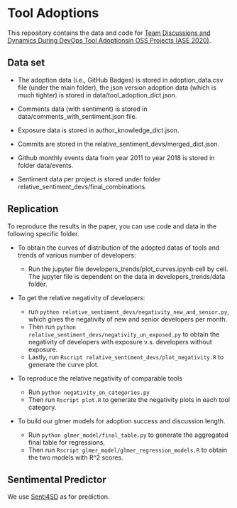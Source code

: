 # Tool Adoptions
This repository contains the data and code for [Team Discussions and Dynamics During DevOps Tool Adoptionsin OSS Projects (ASE 2020)](https://github.com/lkyin/tool_adoptions/blob/master/paper.pdf).

## Data set
- The adoption data (i.e., GitHub Badges) is stored in adoption_data.csv file (under the main folder), the json version adoption data (which is much tighter) is stored in data/tool_adoption_dict.json.

- Comments data (with sentiment) is stored in data/comments_with_sentiment.json file.

- Exposure data is stored in author_knowledge_dict.json.

- Commits are stored in the relative_sentiment_devs/merged_dict.json.

- Github monthly events data from year 2011 to year 2018 is stored in folder data/events.

- Sentiment data per project is stored under folder relative_sentiment_devs/final_combinations.

## Replication
To reproduce the results in the paper, you can use code and data in the following specific folder.

- To obtain the curves of distribution of the adopted datas of tools and trends of various number of developers:
  - Run the jupyter file developers_trends/plot_curves.ipynb cell by cell. The jupyter file is dependent on the data in developers_trends/data folder.

- To get the relative negativity of developers: 
  - run `python relative_sentiment_devs/negativity_new_and_senior.py`, which gives the negativity of new and senior developers per month. 
  - Then run `python relative_sentiment_devs/negativity_un_exposed.py` to obtain the negativity of developers with exposure v.s. developers without exposure. 
  - Lastly, run `Rscript relative_sentiment_devs/plot_negativity.R` to generate the curve plot.

- To reproduce the relative negativity of comparable tools
  - Run `python negativity_on_categories.py`
  - Then run `Rscript plot.R` to generate the negativity plots in each tool category.

- To build our glmer models for adoption success and discussion length. 
  - Run `python glmer_model/final_table.py` to generate the aggregated final table for regressions, 
  - Then run `Rscript glmer_model/glmer_regression_models.R` to obtain the two models with R^2 scores.

## Sentimental Predictor
We use [Senti4SD](https://github.com/collab-uniba/Senti4SD) as for prediction. 




